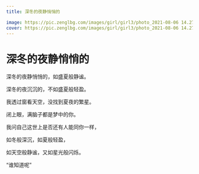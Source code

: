 ```yaml
---
title: 深冬的夜静悄悄的

image: https://pic.zenglbg.com/images/girl/girl3/photo_2021-08-06 14.27.03.jpeg
cover: https://pic.zenglbg.com/images/girl/girl3/photo_2021-08-06 14.27.03.jpeg
---
```


#  深冬的夜静悄悄的


深冬的夜静悄悄的，如盛夏般静谧。

深冬的夜沉沉的，不如盛夏般轻盈。

我透过窗看天空，没找到夏夜的繁星。

闭上眼，满脑子都是梦中的你。

我问自己这世上是否还有人能同你一样，

如冬般深沉，如夏般轻盈，

如天空般静谧，又如星光般闪烁。

“谁知道呢”